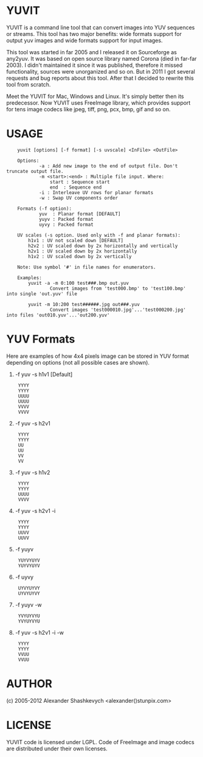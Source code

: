 YUVIT
=====

YUVIT is a command line tool that can convert images into YUV sequences or streams. This tool has two major benefits: wide formats support for output yuv images and wide formats support for input images. 

This tool was started in far 2005 and I released it on Sourceforge as any2yuv. It was based on open source library named Corona (died in far-far 2003). I didn't maintained it since it was published, therefore it missed functionality, sources were unorganized and so on. But in 2011 I got several requests and bug reports about this tool. After that I decided to rewrite this tool from scratch.

Meet the YUVIT for Mac, Windows and Linux. It's simply better then its predecessor. Now YUVIT uses FreeImage library, which provides support for tens image codecs like jpeg, tiff, png, pcx, bmp, gif and so on. 


USAGE
=====

        yuvit [options] [-f format] [-s uvscale] <InFile> <OutFile>

        Options:
                -a : Add new image to the end of output file. Don't truncate output file.
                -m <start>:<end> : Multiple file input. Where:
                    start : Sequence start
                    end  : Sequence end
                -i : Interleave UV rows for planar formats
                -w : Swap UV components order

        Formats (-f option):
                yuv  : Planar format [DEFAULT]
                yuyv : Packed format
                uyvy : Packed format

        UV scales (-s option. Used only with -f and planar formats):
	        h1v1 : UV not scaled down [DEFAULT]
	        h2v2 : UV scaled down by 2x horizontally and vertically
	        h2v1 : UV scaled down by 2x horizontally
	        h1v2 : UV scaled down by 2x vertically

        Note: Use symbol '#' in file names for enumerators.

        Examples:
            yuvit -a -m 0:100 test###.bmp out.yuv
                    Convert images from 'test000.bmp' to 'test100.bmp' into single 'out.yuv' file

            yuvit -m 10:200 test######.jpg out###.yuv
                    Convert images 'test000010.jpg'...'test000200.jpg' into files 'out010.yuv'...'out200.yuv'

YUV Formats
===========

Here are examples of how 4x4 pixels image can be stored in YUV format depending on options (not all possible cases are shown).
 
1) -f yuv -s h1v1 [Default]

        YYYY
        YYYY
        UUUU
        UUUU
        VVVV
        VVVV

2) -f yuv -s h2v1

        YYYY
        YYYY
        UU
        UU
        VV
        VV

3) -f yuv -s h1v2

        YYYY
        YYYY
        UUUU
        VVVV

4) -f yuv -s h2v1 -i

        YYYY
        YYYY
        UUVV
        UUVV

5) -f yuyv

        YUYVYUYV
        YUYVYUYV

6) -f uyvy

        UYVYUYVY
        UYVYUYVY

7) -f yuyv -w

        YVYUYVYU
        YVYUYVYU

8) -f yuv -s h2v1 -i -w

        YYYY
        YYYY
        VVUU
        VVUU

AUTHOR
======

(c) 2005-2012 Alexander Shashkevych <alexander()stunpix.com>

LICENSE
=======

YUVIT code is licensed under LGPL. Code of FreeImage and image codecs are distributed under their own licenses.